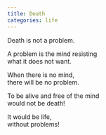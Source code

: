 ```yaml
---
title: Death
categories: life
---
```

Death is not a problem.   

A problem is the mind resisting  
what it does not want.

When there is no mind,  
there will be no problem.

To be alive and free of the mind  
would not be death!

It would be life,    
without problems!
